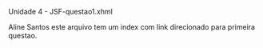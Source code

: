 Unidade 4 - JSF-questao1.xhml

Aline Santos
este arquivo tem um index com link direcionado para primeira questao.

